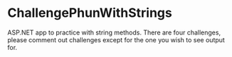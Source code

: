 # ChallengePhunWithStrings
ASP.NET app to practice with string methods. There are four challenges, please comment out challenges except for the one you wish to see output for.
